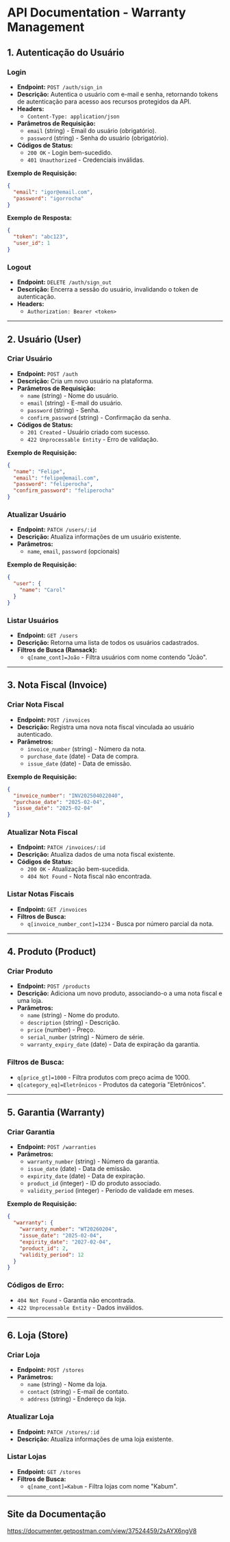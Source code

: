# API Documentation - Warranty Management

## **1. Autenticação do Usuário**

### **Login**
- **Endpoint:** `POST /auth/sign_in`
- **Descrição:** Autentica o usuário com e-mail e senha, retornando tokens de autenticação para acesso aos recursos protegidos da API.
- **Headers:**
  - `Content-Type: application/json`
- **Parâmetros de Requisição:**
  - `email` (string) - Email do usuário (obrigatório).
  - `password` (string) - Senha do usuário (obrigatório).
- **Códigos de Status:**
  - `200 OK` - Login bem-sucedido.
  - `401 Unauthorized` - Credenciais inválidas.

**Exemplo de Requisição:**
```json
{
  "email": "igor@email.com",
  "password": "igorrocha"
}
```

**Exemplo de Resposta:**
```json
{
  "token": "abc123",
  "user_id": 1
}
```

### **Logout**
- **Endpoint:** `DELETE /auth/sign_out`
- **Descrição:** Encerra a sessão do usuário, invalidando o token de autenticação.
- **Headers:**
  - `Authorization: Bearer <token>`

---

## **2. Usuário (User)**

### **Criar Usuário**
- **Endpoint:** `POST /auth`
- **Descrição:** Cria um novo usuário na plataforma.
- **Parâmetros de Requisição:**
  - `name` (string) - Nome do usuário.
  - `email` (string) - E-mail do usuário.
  - `password` (string) - Senha.
  - `confirm_password` (string) - Confirmação da senha.
- **Códigos de Status:**
  - `201 Created` - Usuário criado com sucesso.
  - `422 Unprocessable Entity` - Erro de validação.

**Exemplo de Requisição:**
```json
{
  "name": "Felipe",
  "email": "felipe@email.com",
  "password": "feliperocha",
  "confirm_password": "feliperocha"
}
```

### **Atualizar Usuário**
- **Endpoint:** `PATCH /users/:id`
- **Descrição:** Atualiza informações de um usuário existente.
- **Parâmetros:**
  - `name`, `email`, `password` (opcionais)

**Exemplo de Requisição:**
```json
{
  "user": {
    "name": "Carol"
  }
}
```

### **Listar Usuários**
- **Endpoint:** `GET /users`
- **Descrição:** Retorna uma lista de todos os usuários cadastrados.
- **Filtros de Busca (Ransack):**
  - `q[name_cont]=João` - Filtra usuários com nome contendo "João".

---

## **3. Nota Fiscal (Invoice)**

### **Criar Nota Fiscal**
- **Endpoint:** `POST /invoices`
- **Descrição:** Registra uma nova nota fiscal vinculada ao usuário autenticado.
- **Parâmetros:**
  - `invoice_number` (string) - Número da nota.
  - `purchase_date` (date) - Data de compra.
  - `issue_date` (date) - Data de emissão.

**Exemplo de Requisição:**
```json
{
  "invoice_number": "INV202504022040",
  "purchase_date": "2025-02-04",
  "issue_date": "2025-02-04"
}
```

### **Atualizar Nota Fiscal**
- **Endpoint:** `PATCH /invoices/:id`
- **Descrição:** Atualiza dados de uma nota fiscal existente.
- **Códigos de Status:**
  - `200 OK` - Atualização bem-sucedida.
  - `404 Not Found` - Nota fiscal não encontrada.

### **Listar Notas Fiscais**
- **Endpoint:** `GET /invoices`
- **Filtros de Busca:**
  - `q[invoice_number_cont]=1234` - Busca por número parcial da nota.

---

## **4. Produto (Product)**

### **Criar Produto**
- **Endpoint:** `POST /products`
- **Descrição:** Adiciona um novo produto, associando-o a uma nota fiscal e uma loja.
- **Parâmetros:**
  - `name` (string) - Nome do produto.
  - `description` (string) - Descrição.
  - `price` (number) - Preço.
  - `serial_number` (string) - Número de série.
  - `warranty_expiry_date` (date) - Data de expiração da garantia.

### **Filtros de Busca:**
- `q[price_gt]=1000` - Filtra produtos com preço acima de 1000.
- `q[category_eq]=Eletrônicos` - Produtos da categoria "Eletrônicos".

---

## **5. Garantia (Warranty)**

### **Criar Garantia**
- **Endpoint:** `POST /warranties`
- **Parâmetros:**
  - `warranty_number` (string) - Número da garantia.
  - `issue_date` (date) - Data de emissão.
  - `expirity_date` (date) - Data de expiração.
  - `product_id` (integer) - ID do produto associado.
  - `validity_period` (integer) - Período de validade em meses.

**Exemplo de Requisição:**
```json
{
  "warranty": {
    "warranty_number": "WT20260204",
    "issue_date": "2025-02-04",
    "expirity_date": "2027-02-04",
    "product_id": 2,
    "validity_period": 12
  }
}
```

### **Códigos de Erro:**
- `404 Not Found` - Garantia não encontrada.
- `422 Unprocessable Entity` - Dados inválidos.

---

## **6. Loja (Store)**

### **Criar Loja**
- **Endpoint:** `POST /stores`
- **Parâmetros:**
  - `name` (string) - Nome da loja.
  - `contact` (string) - E-mail de contato.
  - `address` (string) - Endereço da loja.

### **Atualizar Loja**
- **Endpoint:** `PATCH /stores/:id`
- **Descrição:** Atualiza informações de uma loja existente.

### **Listar Lojas**
- **Endpoint:** `GET /stores`
- **Filtros de Busca:**
  - `q[name_cont]=Kabum` - Filtra lojas com nome "Kabum".

---

## Site da Documentação

https://documenter.getpostman.com/view/37524459/2sAYX6ngV8

